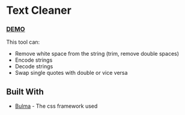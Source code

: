 # Text Cleaner

### [DEMO](https://akgd.github.io/text-cleaner/)

This tool can:
* Remove white space from the string (trim, remove double spaces)
* Encode strings
* Decode strings
* Swap single quotes with double or vice versa

## Built With

* [Bulma](http://bulma.io) - The css framework used
